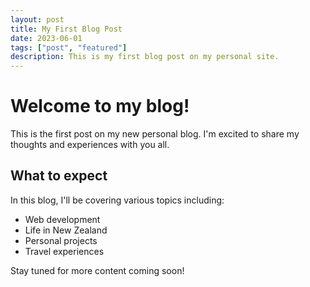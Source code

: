 ```yaml
---
layout: post
title: My First Blog Post
date: 2023-06-01
tags: ["post", "featured"]
description: This is my first blog post on my personal site.
---
```


# Welcome to my blog!

This is the first post on my new personal blog. I'm excited to share my thoughts and experiences with you all.

## What to expect

In this blog, I'll be covering various topics including:

- Web development
- Life in New Zealand
- Personal projects
- Travel experiences

Stay tuned for more content coming soon!
